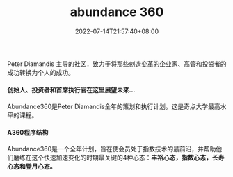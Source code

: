 ﻿---
weight: 
title: "abundance 360"
description: "Peter Diamandis 主导的社区，致力于将那些创造变革的企业家、高管和投资者的成功转换为个人的成功"
date: 2022-07-14T21:57:40+08:00
lastmod: 2022-07-14T16:45:40+08:00
draft: false
authors: ["MineW"]
featuredImage: "abundance-360.jpg"
link: "https://www.abundance360.com/summit"
tags: ["元宇宙社区","abundance 360"]
categories: ["navigation"]
navigation: ["元宇宙社区"]
lightgallery: true
toc: true
pinned: false
recommend: false
recommend1: false
---
Peter Diamandis 主导的社区，致力于将那些创造变革的企业家、高管和投资者的成功转换为个人的成功。

#### **创始人、投资者和首席执行官在这里展望未来...**

Abundance360是Peter Diamandis全年的策划和执行计划。这是奇点大学最高水平的课程。

#### A360程序结构

Abundance360是一个全年计划，旨在使会员处于指数技术的最前沿，并帮助他们磨练在这个快速加速变化的时期最关键的4种心态：**丰裕心态，指数心态，长寿心态和登月心态。**